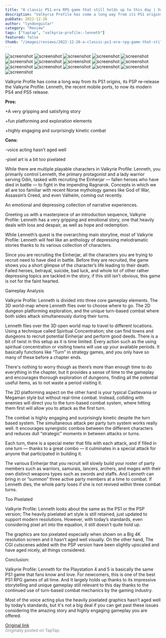 ```yaml
---
title: "A classic PS1-era RPG game that still holds up to this day | Valkyrie Profile: Lenneth - Review"
description: "Valkyrie Profile has come a long way from its PS1 origins, its PSP re-release the Valkyrie Profile: Lenneth, the recent mobile ports, to now its modern PS4 and PS5 release."
pubDate: 2022-12-26
author: "lyndonguitar"
category: "Review"
tags: ["taptap", "valkyrie-profile:-lenneth"]
featured: false
thumb: "/images/reviews/2022-12-26-a-classic-ps1-era-rpg-game-that-still-holds-up-to-this-day--valkyrie-profile-lenneth---re-0.avif"
---
```


<div class="gallery">
  <img src="/images/reviews/2022-12-26-a-classic-ps1-era-rpg-game-that-still-holds-up-to-this-day--valkyrie-profile-lenneth---re-0.avif" alt="screenshot" />
  <img src="/images/reviews/2022-12-26-a-classic-ps1-era-rpg-game-that-still-holds-up-to-this-day--valkyrie-profile-lenneth---re-1.avif" alt="screenshot" />
  <img src="/images/reviews/2022-12-26-a-classic-ps1-era-rpg-game-that-still-holds-up-to-this-day--valkyrie-profile-lenneth---re-2.avif" alt="screenshot" />
  <img src="/images/reviews/2022-12-26-a-classic-ps1-era-rpg-game-that-still-holds-up-to-this-day--valkyrie-profile-lenneth---re-3.avif" alt="screenshot" />
  <img src="/images/reviews/2022-12-26-a-classic-ps1-era-rpg-game-that-still-holds-up-to-this-day--valkyrie-profile-lenneth---re-4.avif" alt="screenshot" />
  <img src="/images/reviews/2022-12-26-a-classic-ps1-era-rpg-game-that-still-holds-up-to-this-day--valkyrie-profile-lenneth---re-5.avif" alt="screenshot" />
  <img src="/images/reviews/2022-12-26-a-classic-ps1-era-rpg-game-that-still-holds-up-to-this-day--valkyrie-profile-lenneth---re-6.avif" alt="screenshot" />
  <img src="/images/reviews/2022-12-26-a-classic-ps1-era-rpg-game-that-still-holds-up-to-this-day--valkyrie-profile-lenneth---re-7.avif" alt="screenshot" />
  <img src="/images/reviews/2022-12-26-a-classic-ps1-era-rpg-game-that-still-holds-up-to-this-day--valkyrie-profile-lenneth---re-8.avif" alt="screenshot" />
  <img src="/images/reviews/2022-12-26-a-classic-ps1-era-rpg-game-that-still-holds-up-to-this-day--valkyrie-profile-lenneth---re-9.avif" alt="screenshot" />
  <img src="/images/reviews/2022-12-26-a-classic-ps1-era-rpg-game-that-still-holds-up-to-this-day--valkyrie-profile-lenneth---re-10.avif" alt="screenshot" />
  <img src="/images/reviews/2022-12-26-a-classic-ps1-era-rpg-game-that-still-holds-up-to-this-day--valkyrie-profile-lenneth---re-11.avif" alt="screenshot" />
  <img src="/images/reviews/2022-12-26-a-classic-ps1-era-rpg-game-that-still-holds-up-to-this-day--valkyrie-profile-lenneth---re-12.avif" alt="screenshot" />
  <img src="/images/reviews/2022-12-26-a-classic-ps1-era-rpg-game-that-still-holds-up-to-this-day--valkyrie-profile-lenneth---re-13.avif" alt="screenshot" />
  <img src="/images/reviews/2022-12-26-a-classic-ps1-era-rpg-game-that-still-holds-up-to-this-day--valkyrie-profile-lenneth---re-14.avif" alt="screenshot" />
  <img src="/images/reviews/2022-12-26-a-classic-ps1-era-rpg-game-that-still-holds-up-to-this-day--valkyrie-profile-lenneth---re-15.avif" alt="screenshot" />
</div>

Valkyrie Profile has come a long way from its PS1 origins, its PSP re-release the Valkyrie Profile: Lenneth, the recent mobile ports, to now its modern PS4 and PS5 release.


**Pros:**


+A very gripping and satisfying story

+fun platforming and exploration elements

+highly engaging and surprisingly kinetic combat


**Cons:**


-voice acting hasn’t aged well

-pixel art is a bit too pixelated

While there are multiple playable characters in Valkyrie Profile: Lenneth, you primarily control Lenneth, the primary protagonist and a lady warrior serving Odin, tasked with recruiting the Einherjar — fallen heroes who have died in battle — to fight in the impending Ragnarok. Concepts in which we all are too familiar with recent Norse mythology games like God of War, Assassin’s Creed, and even Valheim, coming out recently.

An emotional and depressing collection of narrative experiences.

Greeting us with a masterpiece of an introduction sequence, Valkyrie Profile: Lenneth has a very gripping and emotional story, one that heavily deals with loss and despair, as well as hope and redemption.

While Lenneth’s quest is the overarching main storyline, most of Valkyrie Profile: Lenneth will feel like an anthology of depressing melodramatic stories thanks to its various collection of characters.

Since you are recruiting the Einherjar, all the characters you are trying to recruit need to have died in battle. Before they are recruited, the game shows you a short glimpse of the character’s life leading to their death. Failed heroes, betrayal, suicide, bad luck, and whole lot of other rather depressing topics are tackled in the story, if this still isn’t obvious, this game is not for the faint hearted.

Gameplay Analysis

Valkyrie Profile: Lenneth is divided into three core gameplay elements. The 3D world-map where Lenneth flies over to choose where to go. The 2D dungeon platforming exploration, and the unique turn-based combat where both sides attack simultaneously during their turns.

Lenneth flies over the 3D open world map to travel to different locations. Using a technique called Spiritual Concentration; she can find towns and dungeons to recruit potential Einherjar and perform good deeds. There is a bit of twist in this setup as it is time limited. Every action such as the using spiritual concentration or visiting towns will use up your available periods. It basically functions like “Turn” in strategy games, and you only have so many of these before a chapter ends.

There's nothing to worry though as there’s more than enough time to do everything in the chapter, but it provides a sense of time to the gameplay and encourages thorough exploration of dungeons, finding all the potential useful items, as to not waste a period visiting it.

The 2D platforming aspect on the other hand is your typical Castlevania or Megaman style but without real-time combat. Instead, colliding with enemies will direct you to the turn-based combat system, where hitting them first will allow you to attack as the first turn.

The combat is highly engaging and surprisingly kinetic despite the turn based system. The simultaneous attack per party turn system works really well. It encourages synergistic combos between the different characters and reduces dull “strategic” moments in between attacks or turns.

Each turn, there is a special meter that fills with each attack, and if filled in one turn — thanks to a great combo — it culminates in a special attack for anyone that participated in building it.

The various Einherjar that you recruit will slowly build your roster of party members such as warriors, samurais, lancers, archers, and mages with their own distinct weapons types such as swords and staffs. And Lenneth can bring in or “summon” three active party members at a time to combat. If Lenneth dies, the whole party loses if she is not revived within three combat turns.

Too Pixelated

Valkyrie Profile: Lenneth looks about the same as the PS1 or the PSP version; The heavily pixelated art style is still retained, just updated to support modern resolutions. However, with today’s standards, even considering pixel art into the equation, it still doesn’t quite hold up.

The graphics are too pixelated especially when shown on a Big 4K resolution screen and it hasn’t aged well visually. On the other hand, The CGI cutscenes added with the PSP version have been slightly upscaled and have aged nicely, all things considered.

Conclusion:

Valkyrie Profile: Lenneth for the Playstation 4 and 5 is basically the same PS1 game that fans know and love. For newcomers, this is one of the best PS1 RPG games of all time. And It largely holds up thanks to its impressive storytelling and unique gameplay still relevant to this day thanks to the continued use of turn-based combat mechanics by the gaming industry.

Most of the voice acting plus the heavily pixelated graphics hasn’t aged well by today’s standards, but it's not a big deal if you can get past these issues considering the amazing story and highly engaging gameplay you are offered.

[Original link](https://www.taptap.io/post/3929796)<br><span style="font-size: 0.95em; color: #888;">Originally posted on TapTap.</span>
